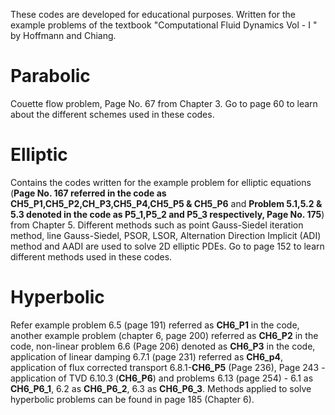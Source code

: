 These codes are developed for educational purposes. Written for the example problems of the textbook "Computational Fluid Dynamics Vol - I " by Hoffmann and Chiang.
# Parabolic
Couette flow problem, Page No. 67 from Chapter 3. Go to page 60 to learn about the different schemes used in these codes.  

# Elliptic
Contains the codes written for the example problem for elliptic equations (**Page No. 167 referred in the code as CH5_P1,CH5_P2,CH_P3,CH5_P4,CH5_P5 & CH5_P6** and **Problem 5.1,5.2 & 5.3 denoted in the code as P5_1,P5_2 and P5_3 respectively, Page No. 175**) from Chapter 5. Different methods such as point Gauss-Siedel iteration method, line Gauss-Siedel, PSOR, LSOR, Alternation Direction Implicit (ADI) method and AADI are used to solve 2D elliptic PDEs. Go to page 152 to learn different methods used in these codes.  

# Hyperbolic
Refer example problem 6.5 (page 191) referred as **CH6_P1** in the code, another example problem (chapter 6, page 200) referred as **CH6_P2** in the code, non-linear problem 6.6 (Page 206) denoted as **CH6_P3** in the code, application of linear damping 6.7.1 (page 231) referred as **CH6_p4**, application of flux corrected transport 6.8.1-**CH6_P5** (Page 236), Page 243 - application of TVD 6.10.3 (**CH6_P6**) and problems 6.13 (page 254) - 6.1 as **CH6_P6_1**, 6.2 as **CH6_P6_2**, 6.3 as **CH6_P6_3**. Methods applied to solve hyperbolic problems can be found in page 185 (Chapter 6). 
